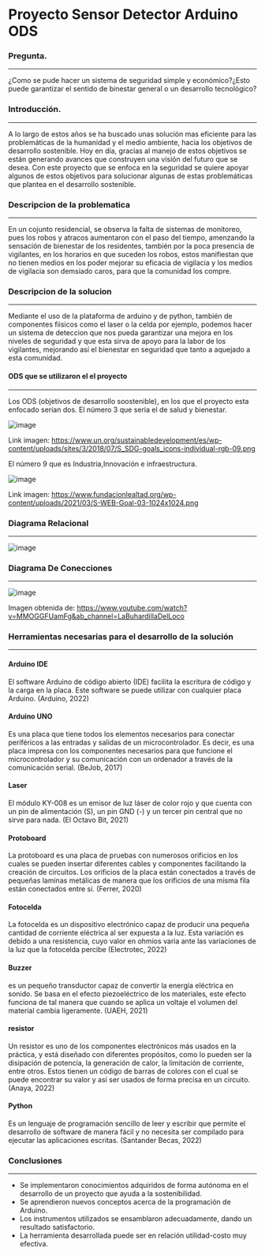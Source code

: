 # Proyecto Sensor Detector Arduino ODS
### Pregunta.

------------

¿Como se pude hacer un sistema de seguridad simple y económico?¿Esto puede garantizar el sentido de binestar general o un desarrollo tecnológico?




### Introducción.
------------

A lo largo de estos años  se ha buscado unas solución mas eficiente para las problemáticas de la humanidad y el medio ambiente, hacia los objetivos de desarrollo sostenible. Hoy en día, gracias al manejo de estos objetivos se están generando avances que  construyen una visión del futuro que se desea. Con este proyecto que se enfoca en la seguridad se quiere apoyar algunos de estos objetivos para solucionar algunas de estas problemáticas que plantea en el desarrollo sostenible.

### Descripcion de la problematica

------------


En un cojunto residencial, se observa la falta de sistemas de monitoreo, pues los robos y atracos aumentaron con el paso del tiempo, amenzando la sensación de bienestar de los residentes, también por la poca presencia de vigilantes, en los horarios en que suceden los robos, estos manifiestan que no tienen medios en los poder mejorar su eficacia de vigilacia y los medios de vigilacia son demsiado caros, para que la comunidad los compre.

###  Descripcion de la solucion

------------

Mediante el uso de la plataforma de arduino y de python, también de componentes fiisicos como el laser o la celda por ejemplo, podemos hacer un sistema de deteccion que nos pueda garantizar una mejora en los niveles de seguridad y que esta sirva de apoyo para la labor de los vigilantes, mejorando así el bienestar en seguridad que tanto a aquejado a esta comunidad.

#### ODS que se utilizaron el el proyecto

------------


Los ODS (objetivos de desarrollo soostenible), en los que el proyecto esta enfocado serían dos.
El número 3 que seria el de salud y bienestar.

![image](https://user-images.githubusercontent.com/98995639/160111319-f9613f4f-50fd-496d-b1be-130dad9f4c92.png)

Link imagen: https://www.un.org/sustainabledevelopment/es/wp-content/uploads/sites/3/2018/07/S_SDG-goals_icons-individual-rgb-09.png

El número 9 que es Industria,Innovación e infraestructura.

![image](https://user-images.githubusercontent.com/98995639/160111344-631c948e-ac58-4f3a-b75a-f18a62ced990.png)

Link imagen: https://www.fundacionlealtad.org/wp-content/uploads/2021/03/S-WEB-Goal-03-1024x1024.png

### Diagrama Relacional
------------
![image](https://user-images.githubusercontent.com/98995639/160110153-b2a7e814-d8aa-4413-b035-d780b6f8b496.png)

### Diagrama De Conecciones
------------
![image](https://user-images.githubusercontent.com/98995639/160053819-548298ea-30ab-4b05-aea2-f58f3604611a.png)

Imagen obtenida de: https://www.youtube.com/watch?v=MMOGGFUamFg&ab_channel=LaBuhardillaDelLoco
 
### Herramientas necesarias para el desarrollo de la solución
------------
#### Arduino IDE
El software Arduino de código abierto (IDE) facilita la escritura de código y la carga en la placa. Este software se puede utilizar con cualquier placa Arduino. (Arduino, 2022)

#### Arduino UNO
Es una placa que tiene todos los elementos necesarios para conectar periféricos a las entradas y salidas de un microcontrolador. Es decir, es una placa impresa con los componentes necesarios para que funcione el microcontrolador y su comunicación con un ordenador a través de la comunicación serial. (BeJob, 2017)

#### Laser
El módulo KY-008 es un emisor de luz láser de color rojo y que cuenta con un pin de alimentación (S), un pin GND (-) y un tercer pin central que no sirve para nada. (El Octavo Bit, 2021)

#### Protoboard
La protoboard es una placa de pruebas con numerosos orificios en los cuales se pueden insertar diferentes cables y componentes facilitando la creación de circuitos. Los orificios de la placa están conectados a través de pequeñas laminas metálicas de manera que los orificios de una misma fila están conectados entre sí. (Ferrer, 2020)

#### Fotocelda
La fotocelda es un dispositivo electrónico capaz de producir una pequeña cantidad de corriente eléctrica al ser expuesta a la luz. Esta variación es debido a una resistencia, cuyo valor en ohmios varia ante las variaciones de la luz que la fotocelda percibe (Electrotec, 2022)

#### Buzzer
es un pequeño transductor capaz de convertir la energía eléctrica en sonido. Se basa en el efecto piezoeléctrico de los materiales, este efecto funciona de tal manera que cuando se aplica un voltaje el volumen del material cambia ligeramente. (UAEH, 2021)
#### resistor
Un resistor es uno de los componentes electrónicos más usados en la práctica, y está diseñado con diferentes propósitos, como lo pueden ser la disipación de potencia, la generación de calor, la limitación de corriente, entre otros. Estos tienen un código de barras de colores con el cual se puede encontrar su valor y así ser usados de forma precisa en un circuito. (Anaya, 2022)

#### Python
Es un lenguaje de programación sencillo de leer y escribir que permite el desarrollo de software de manera fácil y no necesita ser compilado para ejecutar las aplicaciones escritas.  (Santander Becas, 2022)

### Conclusiones
------------
-	Se implementaron conocimientos adquiridos de forma autónoma en el desarrollo de un proyecto que ayuda a la sostenibilidad.
-	Se aprendieron nuevos conceptos acerca de la programación de Arduino.
-	Los instrumentos utilizados se ensamblaron adecuadamente, dando un resultado satisfactorio.
-	La herramienta desarrollada puede ser en relación utilidad-costo muy efectiva.

